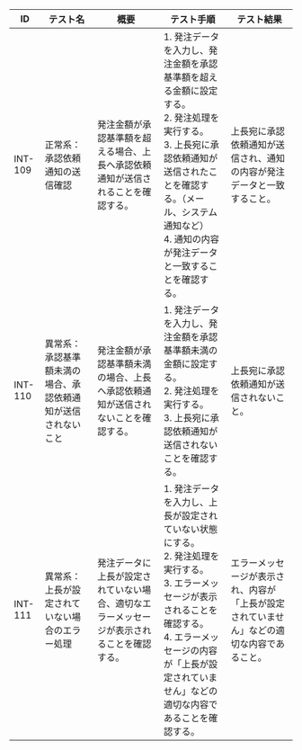 | ID | テスト名 | 概要 | テスト手順 | テスト結果 |
|------|----------|--------|------------|------------|
| INT-109 | 正常系：承認依頼通知の送信確認 | 発注金額が承認基準額を超える場合、上長へ承認依頼通知が送信されることを確認する。 | 1. 発注データを入力し、発注金額を承認基準額を超える金額に設定する。<br>2. 発注処理を実行する。<br>3. 上長宛に承認依頼通知が送信されたことを確認する。（メール、システム通知など）<br>4. 通知の内容が発注データと一致することを確認する。 | 上長宛に承認依頼通知が送信され、通知の内容が発注データと一致すること。 |
| INT-110 | 異常系：承認基準額未満の場合、承認依頼通知が送信されないこと | 発注金額が承認基準額未満の場合、上長へ承認依頼通知が送信されないことを確認する。 | 1. 発注データを入力し、発注金額を承認基準額未満の金額に設定する。<br>2. 発注処理を実行する。<br>3. 上長宛に承認依頼通知が送信されないことを確認する。 | 上長宛に承認依頼通知が送信されないこと。 |
| INT-111 | 異常系：上長が設定されていない場合のエラー処理 | 発注データに上長が設定されていない場合、適切なエラーメッセージが表示されることを確認する。 | 1. 発注データを入力し、上長が設定されていない状態にする。<br>2. 発注処理を実行する。<br>3. エラーメッセージが表示されることを確認する。<br>4. エラーメッセージの内容が「上長が設定されていません」などの適切な内容であることを確認する。 | エラーメッセージが表示され、内容が「上長が設定されていません」などの適切な内容であること。 | 